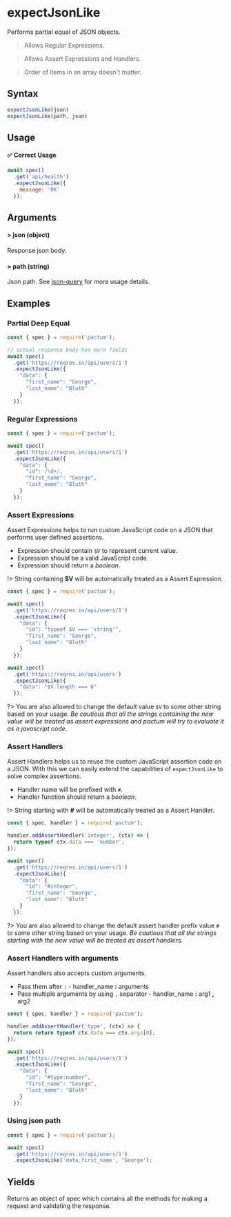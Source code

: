 # expectJsonLike

Performs partial equal of JSON objects.

> Allows Regular Expressions.

> Allows Assert Expressions and Handlers.

> Order of items in an array doesn't matter.

## Syntax

```js
expectJsonLike(json)
expectJsonLike(path, json)
```

## Usage

#### ✅  Correct Usage

```js 
await spec()
  .get('api/health')
  .expectJsonLike({ 
    message: 'OK'
  });
```

## Arguments

#### > json (object)

Response json body.

#### > path (string)

Json path. See [json-query](https://www.npmjs.com/package/json-query) for more usage details.

## Examples

### Partial Deep Equal

```js
const { spec } = require('pactum');

// actual response body has more fields
await spec()
  .get('https://reqres.in/api/users/1')
  .expectJsonLike({
    "data": {
      "first_name": "George",
      "last_name": "Bluth"
    }
  });
```

### Regular Expressions

```js
const { spec } = require('pactum');

await spec()
  .get('https://reqres.in/api/users/1')
  .expectJsonLike({
    "data": {
      "id": /\d+/,
      "first_name": "George",
      "last_name": "Bluth"
    }
  });
```

### Assert Expressions

Assert Expressions helps to run custom JavaScript code on a JSON that performs user defined assertions. 

- Expression should contain `$V` to represent current value.
- Expression should be a valid JavaScript code.
- Expression should return a *boolean*.

!> String containing **$V** will be automatically treated as a Assert Expression.

```js
const { spec } = require('pactum');

await spec()
  .get('https://reqres.in/api/users/1')
  .expectJsonLike({
    "data": {
      "id": "typeof $V === 'string'",
      "first_name": "George",
      "last_name": "Bluth"
    }
  });

await spec()
  .get('https://reqres.in/api/users')
  .expectJsonLike({
    "data": "$V.length === 6"
  });
```

?> You are also allowed to change the default value `$V` to some other string based on your usage. *Be cautious that all the strings containing the new value will be treated as assert expressions and pactum will try to evaluate it as a javascript code*.

### Assert Handlers

Assert Handlers helps us to reuse the custom JavaScript assertion code on a JSON. With this we can easily extend the capabilities of `expectJsonLike` to solve complex assertions.

- Handler name will be prefixed with `#`.
- Handler function should return a *boolean*.

!> String starting with **#** will be automatically treated as a Assert Handler.

```js
const { spec, handler } = require('pactum');

handler.addAssertHandler('integer', (ctx) => {
  return typeof ctx.data === 'number';
});

await spec()
  .get('https://reqres.in/api/users/1')
  .expectJsonLike({
    "data": {
      "id": "#integer",
      "first_name": "George",
      "last_name": "Bluth"
    }
  });
```

?> You are also allowed to change the default assert handler prefix value `#` to some other string based on your usage. *Be cautious that all the strings starting with the new value will be treated as assert handlers*.

### Assert Handlers with arguments

Assert handlers also accepts custom arguments.

- Pass them after `:` - handler_name <b>:</b> arguments
- Pass multiple arguments by using `,` separator - handler_name <b>:</b> arg1 <b>,</b> arg2

```js
const { spec, handler } = require('pactum');

handler.addAssertHandler('type', (ctx) => {
  return return typeof ctx.data === ctx.args[0];
});

await spec()
  .get('https://reqres.in/api/users/1')
  .expectJsonLike({
    "data": {
      "id": "#type:number",
      "first_name": "George",
      "last_name": "Bluth"
    }
  });
```

### Using json path

```js
const { spec } = require('pactum');

await spec()
  .get('https://reqres.in/api/users/1')
  .expectJsonLike('data.first_name', 'George');
```

## Yields

Returns an object of spec which contains all the methods for making a request and validating the response.